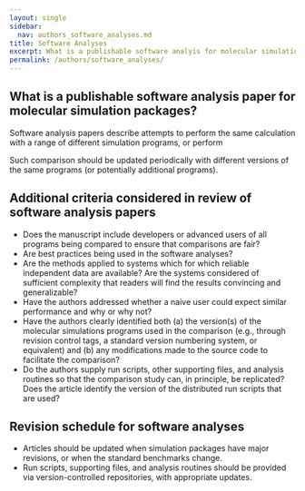 ```yaml
---
layout: single
sidebar:
  nav: authors_software_analyses.md
title: Software Analyses
excerpt: What is a publishable software analyis for molecular simulation packages?
permalink: /authors/software_analyses/
---
```


## What is a publishable software analysis paper for molecular simulation packages?

Software analysis papers describe attempts to perform the same
calculation with a range of different simulation programs, or perform 
 
Such comparison should be updated periodically with different versions of
the same programs (or potentially additional programs).


## Additional criteria considered in review of software analysis papers
* Does the manuscript include developers or advanced users of all programs being compared to ensure that comparisons are fair?
* Are best practices being used in the software analyses?
* Are the methods applied to systems which for which reliable independent data are available?  Are the systems considered of sufficient complexity that readers will find the results convincing and generalizable?
* Have the authors addressed whether a naive user could expect similar performance and why or why not?
* Have the authors clearly identified both (a) the version(s) of the molecular simulations programs used in the comparison (e.g., through revision control tags, a standard version numbering system, or equivalent) and (b) any modifications made to the source code to facilitate the comparison?
* Do the authors supply run scripts, other supporting files, and analysis routines so that the comparison study can, in principle, be replicated? Does the article identify the version of the distributed run scripts that are used?

## Revision schedule for software analyses 
* Articles should be updated when simulation packages have major revisions, or when the standard benchmarks change.
* Run scripts, supporting files, and analysis routines should be provided via version-controlled repositories, with appropriate updates.

